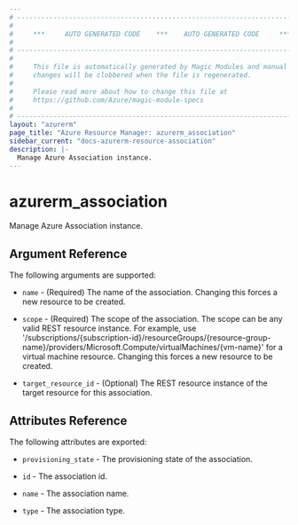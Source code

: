 ```yaml
---
# ----------------------------------------------------------------------------
#
#     ***     AUTO GENERATED CODE    ***    AUTO GENERATED CODE     ***
#
# ----------------------------------------------------------------------------
#
#     This file is automatically generated by Magic Modules and manual
#     changes will be clobbered when the file is regenerated.
#
#     Please read more about how to change this file at
#     https://github.com/Azure/magic-module-specs
#
# ----------------------------------------------------------------------------
layout: "azurerm"
page_title: "Azure Resource Manager: azurerm_association"
sidebar_current: "docs-azurerm-resource-association"
description: |-
  Manage Azure Association instance.
---
```


# azurerm_association

Manage Azure Association instance.


## Argument Reference

The following arguments are supported:

* `name` - (Required) The name of the association. Changing this forces a new resource to be created.

* `scope` - (Required) The scope of the association. The scope can be any valid REST resource instance. For example, use '/subscriptions/{subscription-id}/resourceGroups/{resource-group-name}/providers/Microsoft.Compute/virtualMachines/{vm-name}' for a virtual machine resource. Changing this forces a new resource to be created.

* `target_resource_id` - (Optional) The REST resource instance of the target resource for this association.

## Attributes Reference

The following attributes are exported:

* `provisioning_state` - The provisioning state of the association.

* `id` - The association id.

* `name` - The association name.

* `type` - The association type.

